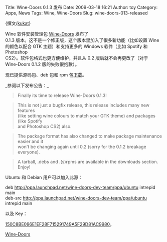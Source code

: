 Title: Wine-Doors 0.1.3 发布
Date: 2009-03-18 16:21
Author: toy
Category: Apps, News
Tags: Wine, Wine-Doors
Slug: wine-doors-013-released

{撰文/[kukat](http://www.upblog.net/)}

Wine 软件安装管理包 [Wine-Doors](http://wddb.wine-doors.org/) 发布了  
0.1.3 版本。这不是一个修正版，这个版本里加入了很多新功能（比如设置
Wine  
的颜色以配合 GTK 主题）和支持更多的 Windows 软件（比如 Spotify 和
Photoshop  
CS2）。软件包格式也更方便维护，并且从 0.2 版后就不会再更改了（对于  
Wine-Doors 0.1.2 版的失败很抱歉）。

现已提供源码包、deb 包和 rpm
包[下载](http://wddb.wine-doors.org/downloads)。

\_参阅以下发布公告：\_

> Finally its time to release Wine-Doors 0.1.3!

> This is not just a bugfix release, this release includes many new
features  
(like setting wine colours to match your GTK theme) and packages (like
Spotify  
and Photoshop CS2) also.

> The package format has also changed to make package maintenance
easier and it  
won't be changing again until 0.2 (sorry for the 0.1.2 breakage
everyone).

> A tarball, .debs and .(s)rpms are available in the downloads section.
Enjoy!

Ubuntu 和 Debian 用户可以加入此源：

deb http://ppa.launchpad.net/wine-doors-dev-team/ppa/ubuntu intrepid
main  
deb-src http://ppa.launchpad.net/wine-doors-dev-team/ppa/ubuntu
intrepid main

以及 Key：  

[150C8BE096E1EF28F715291749A5F29D81AC9980](http://keyserver.ubuntu.com:11371/pks/lookup?search=0x150C8BE096E1EF28F715291749A5F29D81AC9980&op=index)。

[Wine-Doors](http://wddb.wine-doors.org/)
